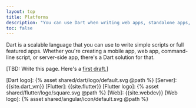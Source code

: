```yaml
---
layout: top
title: Platforms
description: "You can use Dart when writing web apps, standalone apps, servers, mobile apps, and embedded apps."
toc: false
---
```


Dart is a scalable language that you can use to write simple scripts or full
featured apps. Whether you're creating a mobile app, web app, command-line script,
or server-side app, there's a Dart solution for that.

[TBD: Write this page. Here's a
[first draft.](https://dartlang-org-staging-1.firebaseapp.com/platforms/overview)]

<!-- LATER: Delete the following if we don't need them. -->
[Dart logo]: {% asset shared/dart/logo/default.svg @path %}
[Server]: {{site.dart_vm}}
[Flutter]: {{site.flutter}}
[Flutter logo]: {% asset shared/flutter/logo/square.svg @path %}
[Web]: {{site.webdev}}
[Web logo]: {% asset shared/angular/icon/default.svg @path %}
